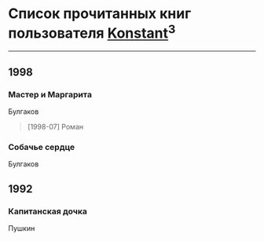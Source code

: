 # Список прочитанных книг пользователя [Konstant](http://my.mail.ru/mail/visconte/)<sup>3</sup>
---

## 1998

### Мастер и Маргарита
Булгаков
> [1998-07] Роман


### Собачье сердце
Булгаков



## 1992

### Капитанская дочка
Пушкин



